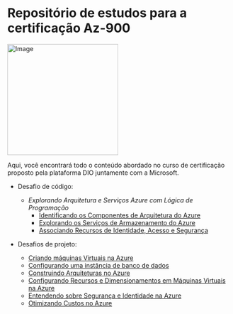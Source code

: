 # Repositório de estudos para a certificação Az-900
<img src="https://github.com/user-attachments/assets/7fa7a5ef-e1fd-4bf2-a010-2b5057f40e29" alt="Image" width="250" aling="center"/>

Aqui, você encontrará todo o conteúdo abordado no curso de certificação proposto pela plataforma DIO juntamente com a Microsoft.
- Desafio de código:
  - *Explorando Arquitetura e Serviços Azure com Lógica de Programação*
     - [Identificando os Componentes de Arquitetura do Azure](https://github.com/Amandapvln/Az-900_Study/blob/main/desafio-logica-1.md)
     - [Explorando os Serviços de Armazenamento do Azure](https://github.com/Amandapvln/Az-900_Study/blob/main/desafio-logica-2.md)
     - [Associando Recursos de Identidade, Acesso e Segurança](https://github.com/Amandapvln/Az-900_Study/blob/main/desafio-logica-3.md)
    
- Desafios de projeto:
   - [Criando máquinas Virtuais na Azure](https://github.com/Amandapvln/Az-900_Study/blob/main/azure-vm-setup.md)
   - [Configurando uma instância de banco de dados](https://github.com/Amandapvln/Az-900_Study/blob/main/azure-db.md)
   - [Construindo Arquiteturas no Azure](https://github.com/Amandapvln/Az-900_Study/blob/main/azure-architecture.md)
   - [Configurando Recursos e Dimensionamentos em Máquinas Virtuais na Azure](https://github.com/Amandapvln/Az-900_Study/blob/main/recursos-e-dimensionamentos-vm.md)
   - [Entendendo sobre Segurança e Identidade na Azure](https://github.com/Amandapvln/Az-900_Study/blob/main/security%26identity.md)
   - [Otimizando Custos no Azure](https://github.com/Amandapvln/Az-900_Study/blob/main/optimization.md)
